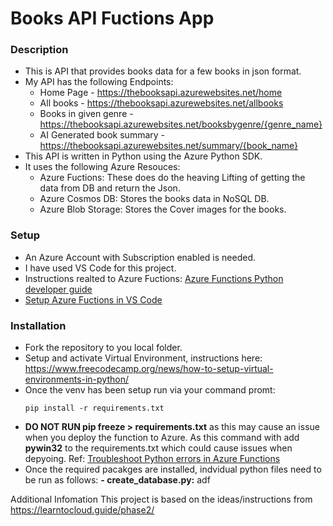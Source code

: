 # Books API Fuctions App
### Description
- This is API that provides books data for a few books in json format.
-	My API has the following Endpoints:
    - Home Page - https://thebooksapi.azurewebsites.net/home
    - All books - https://thebooksapi.azurewebsites.net/allbooks
    - Books in given genre - https://thebooksapi.azurewebsites.net/booksbygenre/{genre_name}
    - AI Generated book summary - https://thebooksapi.azurewebsites.net/summary/{book_name}
- This API is written in Python using the Azure Python SDK.
- It uses the following Azure Resouces:
    - Azure Fuctions: These does do the heaving Lifting of getting the data from DB and return the Json.
    - Azure Cosmos DB: Stores the books data in NoSQL DB.
    - Azure Blob Storage: Stores the Cover images for the books.
  
### Setup
- An Azure Account with Subscription enabled is needed.
- I have used VS Code for this project.
- Instructions realted to Azure Fuctions: [Azure Functions Python developer guide](https://learn.microsoft.com/en-us/azure/azure-functions/functions-reference-python?tabs=asgi%2Capplication-level&pivots=python-mode-decorators)
- [Setup Azure Fuctions in VS Code](https://learn.microsoft.com/en-us/azure/azure-functions/create-first-function-vs-code-python?pivots=python-mode-decorators)

### Installation
- Fork the repository to you local folder.
- Setup and activate Virtual Environment, instructions here: https://www.freecodecamp.org/news/how-to-setup-virtual-environments-in-python/
- Once the venv has been setup run via your command promt:
  ```
  pip install -r requirements.txt
  ```
- **DO NOT RUN pip freeze > requirements.txt** as this may cause an issue when you deploy the function to Azure. As this command with add **pywin32** to the requirements.txt which could cause issues when depyoing. Ref: [Troubleshoot Python errors in Azure Functions](https://learn.microsoft.com/en-us/azure/azure-functions/recover-python-functions?tabs=vscode%2Cbash&pivots=python-mode-decorators#the-package-supports-only-windows-and-macos-platforms)
- Once the required pacakges are installed, indvidual python files need to be run as follows:
    **- create_database.py:**
          adf     

Additional Infomation
This project is based on the ideas/instructions from https://learntocloud.guide/phase2/
